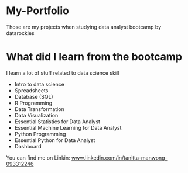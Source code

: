 # My-Portfolio
Those are my projects when studying data analyst bootcamp by datarockies

# What did I learn from the bootcamp
I learn a lot of stuff related to data science skill

- Intro to data science
- Spreadsheets
- Database (SQL)
- R Programming
- Data Transformation
- Data Visualization
- Essential Statistics for Data Analyst
- Essential Machine Learning for Data Analyst
- Python Programming
- Essential Python for Data Analyst
- Dashboard

You can find me on Linkin: www.linkedin.com/in/tanitta-manwong-093312246
